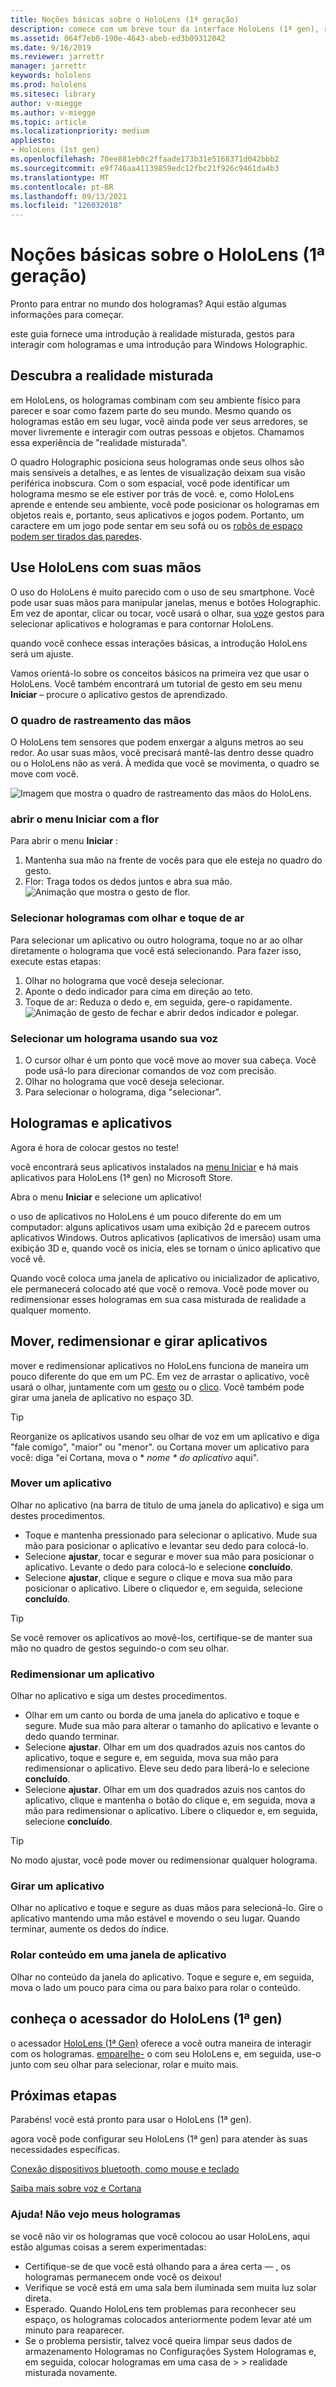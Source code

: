 ```yaml
---
title: Noções básicas sobre o HoloLens (1ª geração)
description: comece com um breve tour da interface HoloLens (1ª gen), recursos de acompanhamento à mão e uso de aplicativos holographic.
ms.assetid: 064f7eb0-190e-4643-abeb-ed3b09312042
ms.date: 9/16/2019
ms.reviewer: jarrettr
manager: jarrettr
keywords: hololens
ms.prod: hololens
ms.sitesec: library
author: v-miegge
ms.author: v-miegge
ms.topic: article
ms.localizationpriority: medium
appliesto:
- HoloLens (1st gen)
ms.openlocfilehash: 70ee881eb0c2ffaade173b31e5168371d042bbb2
ms.sourcegitcommit: e9f746aa41139859edc12fbc21f926c9461da4b3
ms.translationtype: MT
ms.contentlocale: pt-BR
ms.lasthandoff: 09/13/2021
ms.locfileid: "126032018"
---
```

# <a name="getting-around-hololens-1st-gen"></a>Noções básicas sobre o HoloLens (1ª geração)

Pronto para entrar no mundo dos hologramas? Aqui estão algumas informações para começar.

este guia fornece uma introdução à realidade misturada, gestos para interagir com hologramas e uma introdução para Windows Holographic.

## <a name="discover-mixed-reality"></a>Descubra a realidade misturada

em HoloLens, os hologramas combinam com seu ambiente físico para parecer e soar como fazem parte do seu mundo. Mesmo quando os hologramas estão em seu lugar, você ainda pode ver seus arredores, se mover livremente e interagir com outras pessoas e objetos. Chamamos essa experiência de "realidade misturada".

O quadro Holographic posiciona seus hologramas onde seus olhos são mais sensíveis a detalhes, e as lentes de visualização deixam sua visão periférica inobscura. Com o som espacial, você pode identificar um holograma mesmo se ele estiver por trás de você. e, como HoloLens aprende e entende seu ambiente, você pode posicionar os hologramas em objetos reais e, portanto, seus aplicativos e jogos podem. Portanto, um caractere em um jogo pode sentar em seu sofá ou os [robôs de espaço podem ser tirados das paredes](https://www.microsoft.com/store/apps/9nblggh5fv3j).

## <a name="use-hololens-with-your-hands"></a>Use HoloLens com suas mãos

O uso do HoloLens é muito parecido com o uso de seu smartphone. Você pode usar suas mãos para manipular janelas, menus e botões Holographic.  Em vez de apontar, clicar ou tocar, você usará o olhar, sua [voz](hololens-cortana.md)e gestos para selecionar aplicativos e hologramas e para contornar HoloLens.

quando você conhece essas interações básicas, a introdução HoloLens será um ajuste.

Vamos orientá-lo sobre os conceitos básicos na primeira vez que usar o HoloLens. Você também encontrará um tutorial de gesto em seu menu **Iniciar** – procure o aplicativo gestos de aprendizado.

### <a name="the-hand-tracking-frame"></a>O quadro de rastreamento das mãos

O HoloLens tem sensores que podem enxergar a alguns metros ao seu redor. Ao usar suas mãos, você precisará mantê-las dentro desse quadro ou o HoloLens não as verá. À medida que você se movimenta, o quadro se move com você.  

![Imagem que mostra o quadro de rastreamento das mãos do HoloLens.](./images/hololens-2-gesture-frame.png)

### <a name="open-the-start-menu-with-bloom"></a>abrir o menu Iniciar com a flor

Para abrir o menu **Iniciar** :

1. Mantenha sua mão na frente de vocês para que ele esteja no quadro do gesto.
1. Flor: Traga todos os dedos juntos e abra sua mão.
  ![Animação que mostra o gesto de flor.](./images/hololens-bloom.gif)

### <a name="select-holograms-with-gaze-and-air-tap"></a>Selecionar hologramas com olhar e toque de ar

Para selecionar um aplicativo ou outro holograma, toque no ar ao olhar diretamente o holograma que você está selecionando. Para fazer isso, execute estas etapas:

1. Olhar no holograma que você deseja selecionar.
1. Aponte o dedo indicador para cima em direção ao teto.
1. Toque de ar: Reduza o dedo e, em seguida, gere-o rapidamente.
   ![Animação de gesto de fechar e abrir dedos indicador e polegar.](./images/hololens-air-tap.gif)

### <a name="select-a-hologram-by-using-your-voice"></a>Selecionar um holograma usando sua voz

1. O cursor olhar é um ponto que você move ao mover sua cabeça. Você pode usá-lo para direcionar comandos de voz com precisão.
1. Olhar no holograma que você deseja selecionar.
1. Para selecionar o holograma, diga "selecionar".

## <a name="holograms-and-apps"></a>Hologramas e aplicativos

Agora é hora de colocar gestos no teste!

você encontrará seus aplicativos instalados na [menu Iniciar](holographic-home.md) e há mais aplicativos para HoloLens (1ª gen) no Microsoft Store.

Abra o menu **Iniciar** e selecione um aplicativo!

o uso de aplicativos no HoloLens é um pouco diferente do em um computador: alguns aplicativos usam uma exibição 2d e parecem outros aplicativos Windows. Outros aplicativos (aplicativos de imersão) usam uma exibição 3D e, quando você os inicia, eles se tornam o único aplicativo que você vê.

Quando você coloca uma janela de aplicativo ou inicializador de aplicativo, ele permanecerá colocado até que você o remova. Você pode mover ou redimensionar esses hologramas em sua casa misturada de realidade a qualquer momento.

## <a name="move-resize-and-rotate-apps"></a>Mover, redimensionar e girar aplicativos

mover e redimensionar aplicativos no HoloLens funciona de maneira um pouco diferente do que em um PC. Em vez de arrastar o aplicativo, você usará o olhar, juntamente com um [gesto](https://support.microsoft.com/help/12644/hololens-use-gestures) ou o [clico](hololens1-clicker.md). Você também pode girar uma janela de aplicativo no espaço 3D.

> [!TIP]
> Reorganize os aplicativos usando seu olhar de voz em um aplicativo e diga "fale comigo", "maior" ou "menor". ou Cortana mover um aplicativo para você: diga "ei Cortana, mova o \* *nome \* do aplicativo* aqui".

### <a name="move-an-app"></a>Mover um aplicativo

Olhar no aplicativo (na barra de título de uma janela do aplicativo) e siga um destes procedimentos.

- Toque e mantenha pressionado para selecionar o aplicativo. Mude sua mão para posicionar o aplicativo e levantar seu dedo para colocá-lo.
- Selecione **ajustar**, tocar e segurar e mover sua mão para posicionar o aplicativo. Levante o dedo para colocá-lo e selecione **concluído**.
- Selecione **ajustar**, clique e segure o clique e mova sua mão para posicionar o aplicativo. Libere o cliquedor e, em seguida, selecione **concluído**.

> [!TIP]
> Se você remover os aplicativos ao movê-los, certifique-se de manter sua mão no quadro de gestos seguindo-o com seu olhar.

### <a name="resize-an-app"></a>Redimensionar um aplicativo

Olhar no aplicativo e siga um destes procedimentos.

- Olhar em um canto ou borda de uma janela do aplicativo e toque e segure. Mude sua mão para alterar o tamanho do aplicativo e levante o dedo quando terminar.
- Selecione **ajustar**. Olhar em um dos quadrados azuis nos cantos do aplicativo, toque e segure e, em seguida, mova sua mão para redimensionar o aplicativo. Eleve seu dedo para liberá-lo e selecione **concluído**.
- Selecione **ajustar**. Olhar em um dos quadrados azuis nos cantos do aplicativo, clique e mantenha o botão do clique e, em seguida, mova a mão para redimensionar o aplicativo. Libere o cliquedor e, em seguida, selecione **concluído**.

> [!TIP]
> No modo ajustar, você pode mover ou redimensionar qualquer holograma.

### <a name="rotate-an-app"></a>Girar um aplicativo

Olhar no aplicativo e toque e segure as duas mãos para selecioná-lo. Gire o aplicativo mantendo uma mão estável e movendo o seu lugar. Quando terminar, aumente os dedos do índice.

### <a name="scroll-content-in-an-app-window"></a>Rolar conteúdo em uma janela de aplicativo

Olhar no conteúdo da janela do aplicativo. Toque e segure e, em seguida, mova o lado um pouco para cima ou para baixo para rolar o conteúdo.

## <a name="meet-the-hololens-1st-gen-clicker"></a>conheça o acessador do HoloLens (1ª gen)

o acessador [HoloLens (1ª Gen)](hololens1-clicker.md) oferece a você outra maneira de interagir com os hologramas. [emparelhe-](hololens-connect-devices.md) o com seu HoloLens e, em seguida, use-o junto com seu olhar para selecionar, rolar e muito mais.

## <a name="next-steps"></a>Próximas etapas

Parabéns! você está pronto para usar o HoloLens (1ª gen).

agora você pode configurar seu HoloLens (1ª gen) para atender às suas necessidades específicas.

[Conexão dispositivos bluetooth, como mouse e teclado](hololens-connect-devices.md)

[Saiba mais sobre voz e Cortana](hololens-cortana.md)

### <a name="help-i-dont-see-my-holograms"></a>Ajuda! Não vejo meus hologramas

se você não vir os hologramas que você colocou ao usar HoloLens, aqui estão algumas coisas a serem experimentadas:

- Certifique-se de que você está olhando para a área certa &mdash; , os hologramas permanecem onde você os deixou!
- Verifique se você está em uma sala bem iluminada sem muita luz solar direta.
- Esperado. Quando HoloLens tem problemas para reconhecer seu espaço, os hologramas colocados anteriormente podem levar até um minuto para reaparecer.
- Se o problema persistir, talvez você queira limpar seus dados de armazenamento Hologramas no Configurações System Hologramas e, em seguida, colocar hologramas em uma casa de  >    >  realidade misturada novamente.

